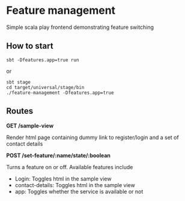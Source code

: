 # Feature management

Simple scala play frontend demonstrating feature switching

## How to start
```sbtshell
sbt -Dfeatures.app=true run
```

or

```sbtshell
sbt stage
cd target/universal/stage/bin
./feature-management -Dfeatures.app=true
```

## Routes
**GET /sample-view**

Render html page containing dummy link to register/login and a set of contact details

**POST /set-feature/:name/state/:boolean**

Turns a feature on or off. Available features include
- Login: Toggles html in the sample view
- contact-details: Toggles html in the sample view
- app: Toggles whether the service is available or not